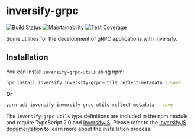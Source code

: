 # inversify-grpc

[![Build Status](https://travis-ci.org/gustavobeavis/inversify-grpc-utils.svg?branch=master)](https://travis-ci.org/gustavobeavis/inversify-grpc-utils)
[![Maintainability](https://api.codeclimate.com/v1/badges/bce7689cd34b552841b5/maintainability)](https://codeclimate.com/github/gustavobeavis/inversify-grpc-utils/maintainability)
[![Test Coverage](https://api.codeclimate.com/v1/badges/bce7689cd34b552841b5/test_coverage)](https://codeclimate.com/github/gustavobeavis/inversify-grpc-utils/test_coverage)

Some utilities for the development of gRPC applications with Inversify.

## Installation

You can install `inversify-grpc-utils` using npm:

```sh
npm install inversify inversify-grpc-utils reflect-metadata --save
```
**Or**

```sh
yarn add inversify inversify-grpc-utils reflect-metadata --save
```

The `inversify-grpc-utils` type definitions are included in the npm module and require TypeScript 2.0 and [InversifyJS](https://github.com/inversify/InversifyJS).
Please refer to the [InversifyJS documentation](https://github.com/inversify/InversifyJS#installation) to learn more about the installation process.
